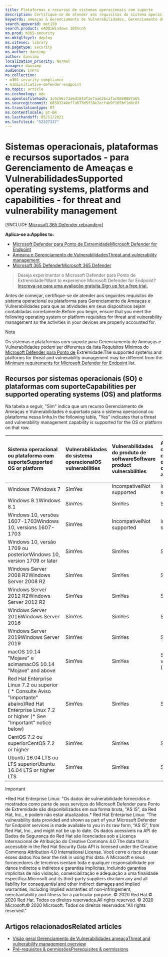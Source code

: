 ```yaml
---
title: Plataformas e recursos de sistemas operacionais com suporte
description: Certifique-se de atender aos requisitos do sistema operacional ou da plataforma para Gerenciamento de Ameaças e Vulnerabilidades, para que as atividades em todos os dispositivos sejam contabiladas corretamente.
keywords: ameaças & Gerenciamento de Vulnerabilidades, Gerenciamento de Ameaças e Vulnerabilidades, sistema operacional, requisitos de plataforma, pré-requisitos, suporte do Microsoft Defender para Endpoint-tvm, Microsoft Defender para Endpoint-tvm, sistemas operacionais com suporte, plataformas com suporte, suporte para linux, suporte para mac
search.appverid: met150
search.product: eADQiWindows 10XVcnh
ms.prod: m365-security
ms.mktglfcycl: deploy
ms.sitesec: library
ms.pagetype: security
ms.author: dansimp
author: dansimp
localization_priority: Normal
manager: dansimp
audience: ITPro
ms.collection:
- m365-security-compliance
- m365initiative-defender-endpoint
ms.topic: article
ms.technology: mde
ms.openlocfilehash: 3c9c96c73a6d1843f2e7aa626cafac0860887a65
ms.sourcegitcommit: 68383240ef7a673d5f28e2ecfab9f105bf1d8c8f
ms.translationtype: MT
ms.contentlocale: pt-BR
ms.lasthandoff: 05/11/2021
ms.locfileid: "52327337"
---
```

# <a name="supported-operating-systems-platforms-and-capabilities---for-threat-and-vulnerability-management"></a><span data-ttu-id="be577-104">Sistemas operacionais, plataformas e recursos suportados - para Gerenciamento de Ameaças e Vulnerabilidades</span><span class="sxs-lookup"><span data-stu-id="be577-104">Supported operating systems, platforms and capabilities - for threat and vulnerability management</span></span>

[!INCLUDE [Microsoft 365 Defender rebranding](../../includes/microsoft-defender.md)]

<span data-ttu-id="be577-105">**Aplica-se a:**</span><span class="sxs-lookup"><span data-stu-id="be577-105">**Applies to:**</span></span>

- [<span data-ttu-id="be577-106">Microsoft Defender para Ponto de Extremidade</span><span class="sxs-lookup"><span data-stu-id="be577-106">Microsoft Defender for Endpoint</span></span>](https://go.microsoft.com/fwlink/?linkid=2154037)
- [<span data-ttu-id="be577-107">Ameaça e Gerenciamento de Vulnerabilidades</span><span class="sxs-lookup"><span data-stu-id="be577-107">Threat and vulnerability management</span></span>](next-gen-threat-and-vuln-mgt.md)
- [<span data-ttu-id="be577-108">Microsoft 365 Defender</span><span class="sxs-lookup"><span data-stu-id="be577-108">Microsoft 365 Defender</span></span>](https://go.microsoft.com/fwlink/?linkid=2118804)

><span data-ttu-id="be577-109">Deseja experimentar o Microsoft Defender para Ponto de Extremidade?</span><span class="sxs-lookup"><span data-stu-id="be577-109">Want to experience Microsoft Defender for Endpoint?</span></span> [<span data-ttu-id="be577-110">Inscreva-se para uma avaliação gratuita.</span><span class="sxs-lookup"><span data-stu-id="be577-110">Sign up for a free trial.</span></span>](https://www.microsoft.com/microsoft-365/windows/microsoft-defender-atp?ocid=docs-wdatp-portaloverview-abovefoldlink)

<span data-ttu-id="be577-111">Antes de começar, certifique-se de atender aos seguintes requisitos de sistema operacional ou plataforma para Gerenciamento de Ameaças e Vulnerabilidades para que as atividades em seus dispositivos sejam contabiladas corretamente.</span><span class="sxs-lookup"><span data-stu-id="be577-111">Before you begin, ensure that you meet the following operating system or platform requisites for threat and vulnerability management so the activities in your devices are properly accounted for.</span></span>

>[!NOTE]
><span data-ttu-id="be577-112">Os sistemas e plataformas com suporte para Gerenciamento de Ameaças e Vulnerabilidades podem ser diferentes da lista Requisitos Mínimos do [Microsoft Defender para Ponto de](minimum-requirements.md) Extremidade.</span><span class="sxs-lookup"><span data-stu-id="be577-112">The supported systems and platforms for threat and vulnerability management may be different from the [Minimum requirements for Microsoft Defender for Endpoint](minimum-requirements.md) list.</span></span>

## <a name="capabilities-per-supported-operating-systems-os-and-platforms"></a><span data-ttu-id="be577-113">Recursos por sistemas operacionais (SO) e plataformas com suporte</span><span class="sxs-lookup"><span data-stu-id="be577-113">Capabilities per supported operating systems (OS) and platforms</span></span>

<span data-ttu-id="be577-114">Na tabela a seguir, "Sim" indica que um recurso Gerenciamento de Ameaças e Vulnerabilidades é suportado para o sistema operacional ou plataforma nessa linha.</span><span class="sxs-lookup"><span data-stu-id="be577-114">In the following table, "Yes" indicates that a threat and vulnerability management capability is supported for the OS or platform on that row.</span></span>

<span data-ttu-id="be577-115">Sistema operacional ou plataforma com suporte</span><span class="sxs-lookup"><span data-stu-id="be577-115">Supported OS or platform</span></span> | <span data-ttu-id="be577-116">Vulnerabilidades do sistema operacional</span><span class="sxs-lookup"><span data-stu-id="be577-116">OS vulnerabilities</span></span> | <span data-ttu-id="be577-117">Vulnerabilidades do produto de software</span><span class="sxs-lookup"><span data-stu-id="be577-117">Software product vulnerabilities</span></span> | <span data-ttu-id="be577-118">Avaliação de configuração do sistema operacional</span><span class="sxs-lookup"><span data-stu-id="be577-118">OS configuration assessment</span></span> | <span data-ttu-id="be577-119">Avaliação de configuração de controles de segurança</span><span class="sxs-lookup"><span data-stu-id="be577-119">Security controls configuration assessment</span></span> | <span data-ttu-id="be577-120">Avaliação de configuração de produto de software</span><span class="sxs-lookup"><span data-stu-id="be577-120">Software product configuration assessment</span></span>
:---|:---|:---|:---|:---|:---
<span data-ttu-id="be577-121">Windows 7</span><span class="sxs-lookup"><span data-stu-id="be577-121">Windows 7</span></span> | <span data-ttu-id="be577-122">Sim</span><span class="sxs-lookup"><span data-stu-id="be577-122">Yes</span></span> | <span data-ttu-id="be577-123">Incompatível</span><span class="sxs-lookup"><span data-stu-id="be577-123">Not supported</span></span> | <span data-ttu-id="be577-124">Incompatível</span><span class="sxs-lookup"><span data-stu-id="be577-124">Not supported</span></span> | <span data-ttu-id="be577-125">Incompatível</span><span class="sxs-lookup"><span data-stu-id="be577-125">Not supported</span></span> | <span data-ttu-id="be577-126">Incompatível</span><span class="sxs-lookup"><span data-stu-id="be577-126">Not supported</span></span>
<span data-ttu-id="be577-127">Windows 8.1</span><span class="sxs-lookup"><span data-stu-id="be577-127">Windows 8.1</span></span> | <span data-ttu-id="be577-128">Sim</span><span class="sxs-lookup"><span data-stu-id="be577-128">Yes</span></span> | <span data-ttu-id="be577-129">Sim</span><span class="sxs-lookup"><span data-stu-id="be577-129">Yes</span></span> | <span data-ttu-id="be577-130">Sim</span><span class="sxs-lookup"><span data-stu-id="be577-130">Yes</span></span> | <span data-ttu-id="be577-131">Sim</span><span class="sxs-lookup"><span data-stu-id="be577-131">Yes</span></span>| <span data-ttu-id="be577-132">Sim</span><span class="sxs-lookup"><span data-stu-id="be577-132">Yes</span></span>
<span data-ttu-id="be577-133">Windows 10, versões 1607-1703</span><span class="sxs-lookup"><span data-stu-id="be577-133">Windows 10, versions 1607-1703</span></span> | <span data-ttu-id="be577-134">Sim</span><span class="sxs-lookup"><span data-stu-id="be577-134">Yes</span></span>  | <span data-ttu-id="be577-135">Incompatível</span><span class="sxs-lookup"><span data-stu-id="be577-135">Not supported</span></span> | <span data-ttu-id="be577-136">Incompatível</span><span class="sxs-lookup"><span data-stu-id="be577-136">Not supported</span></span> | <span data-ttu-id="be577-137">Incompatível</span><span class="sxs-lookup"><span data-stu-id="be577-137">Not supported</span></span> | <span data-ttu-id="be577-138">Incompatível</span><span class="sxs-lookup"><span data-stu-id="be577-138">Not supported</span></span>
<span data-ttu-id="be577-139">Windows 10, versão 1709 ou posterior</span><span class="sxs-lookup"><span data-stu-id="be577-139">Windows 10, version 1709 or later</span></span> | <span data-ttu-id="be577-140">Sim</span><span class="sxs-lookup"><span data-stu-id="be577-140">Yes</span></span> | <span data-ttu-id="be577-141">Sim</span><span class="sxs-lookup"><span data-stu-id="be577-141">Yes</span></span> | <span data-ttu-id="be577-142">Sim</span><span class="sxs-lookup"><span data-stu-id="be577-142">Yes</span></span> | <span data-ttu-id="be577-143">Sim</span><span class="sxs-lookup"><span data-stu-id="be577-143">Yes</span></span> | <span data-ttu-id="be577-144">Sim</span><span class="sxs-lookup"><span data-stu-id="be577-144">Yes</span></span>
<span data-ttu-id="be577-145">Windows Server 2008 R2</span><span class="sxs-lookup"><span data-stu-id="be577-145">Windows Server 2008 R2</span></span> | <span data-ttu-id="be577-146">Sim</span><span class="sxs-lookup"><span data-stu-id="be577-146">Yes</span></span> | <span data-ttu-id="be577-147">Sim</span><span class="sxs-lookup"><span data-stu-id="be577-147">Yes</span></span> | <span data-ttu-id="be577-148">Sim</span><span class="sxs-lookup"><span data-stu-id="be577-148">Yes</span></span> | <span data-ttu-id="be577-149">Sim</span><span class="sxs-lookup"><span data-stu-id="be577-149">Yes</span></span> | <span data-ttu-id="be577-150">Sim</span><span class="sxs-lookup"><span data-stu-id="be577-150">Yes</span></span>
<span data-ttu-id="be577-151">Windows Server 2012 R2</span><span class="sxs-lookup"><span data-stu-id="be577-151">Windows Server 2012 R2</span></span> | <span data-ttu-id="be577-152">Sim</span><span class="sxs-lookup"><span data-stu-id="be577-152">Yes</span></span> | <span data-ttu-id="be577-153">Sim</span><span class="sxs-lookup"><span data-stu-id="be577-153">Yes</span></span> | <span data-ttu-id="be577-154">Sim</span><span class="sxs-lookup"><span data-stu-id="be577-154">Yes</span></span> | <span data-ttu-id="be577-155">Sim</span><span class="sxs-lookup"><span data-stu-id="be577-155">Yes</span></span> | <span data-ttu-id="be577-156">Sim</span><span class="sxs-lookup"><span data-stu-id="be577-156">Yes</span></span>
<span data-ttu-id="be577-157">Windows Server 2016</span><span class="sxs-lookup"><span data-stu-id="be577-157">Windows Server 2016</span></span> | <span data-ttu-id="be577-158">Sim</span><span class="sxs-lookup"><span data-stu-id="be577-158">Yes</span></span> | <span data-ttu-id="be577-159">Sim</span><span class="sxs-lookup"><span data-stu-id="be577-159">Yes</span></span> | <span data-ttu-id="be577-160">Sim</span><span class="sxs-lookup"><span data-stu-id="be577-160">Yes</span></span> | <span data-ttu-id="be577-161">Sim</span><span class="sxs-lookup"><span data-stu-id="be577-161">Yes</span></span> | <span data-ttu-id="be577-162">Sim</span><span class="sxs-lookup"><span data-stu-id="be577-162">Yes</span></span>
<span data-ttu-id="be577-163">Windows Server 2019</span><span class="sxs-lookup"><span data-stu-id="be577-163">Windows Server 2019</span></span> | <span data-ttu-id="be577-164">Sim</span><span class="sxs-lookup"><span data-stu-id="be577-164">Yes</span></span> | <span data-ttu-id="be577-165">Sim</span><span class="sxs-lookup"><span data-stu-id="be577-165">Yes</span></span> | <span data-ttu-id="be577-166">Sim</span><span class="sxs-lookup"><span data-stu-id="be577-166">Yes</span></span> | <span data-ttu-id="be577-167">Sim</span><span class="sxs-lookup"><span data-stu-id="be577-167">Yes</span></span> | <span data-ttu-id="be577-168">Sim</span><span class="sxs-lookup"><span data-stu-id="be577-168">Yes</span></span>
<span data-ttu-id="be577-169">macOS 10.14 "Mojave" e acima</span><span class="sxs-lookup"><span data-stu-id="be577-169">macOS 10.14 "Mojave" and above</span></span> | <span data-ttu-id="be577-170">Sim</span><span class="sxs-lookup"><span data-stu-id="be577-170">Yes</span></span> | <span data-ttu-id="be577-171">Sim</span><span class="sxs-lookup"><span data-stu-id="be577-171">Yes</span></span> | <span data-ttu-id="be577-172">Sim \( visualização\)</span><span class="sxs-lookup"><span data-stu-id="be577-172">Yes \(preview\)</span></span> | <span data-ttu-id="be577-173">Sim \( visualização\)</span><span class="sxs-lookup"><span data-stu-id="be577-173">Yes \(preview\)</span></span> | <span data-ttu-id="be577-174">Sim \( visualização\)</span><span class="sxs-lookup"><span data-stu-id="be577-174">Yes \(preview\)</span></span>
<span data-ttu-id="be577-175">Red Hat Enterprise Linux 7.2 ou superior ( \* Consulte Aviso "Importante" abaixo)</span><span class="sxs-lookup"><span data-stu-id="be577-175">Red Hat Enterprise Linux 7.2 or higher (\* See "Important" notice below)</span></span> | <span data-ttu-id="be577-176">Sim</span><span class="sxs-lookup"><span data-stu-id="be577-176">Yes</span></span> | <span data-ttu-id="be577-177">Sim</span><span class="sxs-lookup"><span data-stu-id="be577-177">Yes</span></span> | <span data-ttu-id="be577-178">Sim</span><span class="sxs-lookup"><span data-stu-id="be577-178">Yes</span></span> | <span data-ttu-id="be577-179">Sim</span><span class="sxs-lookup"><span data-stu-id="be577-179">Yes</span></span> | <span data-ttu-id="be577-180">Sim</span><span class="sxs-lookup"><span data-stu-id="be577-180">Yes</span></span>
<span data-ttu-id="be577-181">CentOS 7.2 ou superior</span><span class="sxs-lookup"><span data-stu-id="be577-181">CentOS 7.2 or higher</span></span> | <span data-ttu-id="be577-182">Sim</span><span class="sxs-lookup"><span data-stu-id="be577-182">Yes</span></span> | <span data-ttu-id="be577-183">Sim</span><span class="sxs-lookup"><span data-stu-id="be577-183">Yes</span></span> | <span data-ttu-id="be577-184">Sim</span><span class="sxs-lookup"><span data-stu-id="be577-184">Yes</span></span> | <span data-ttu-id="be577-185">Sim</span><span class="sxs-lookup"><span data-stu-id="be577-185">Yes</span></span> | <span data-ttu-id="be577-186">Sim</span><span class="sxs-lookup"><span data-stu-id="be577-186">Yes</span></span>
<span data-ttu-id="be577-187">Ubuntu 16.04 LTS ou LTS superior</span><span class="sxs-lookup"><span data-stu-id="be577-187">Ubuntu 16.04 LTS or higher LTS</span></span> | <span data-ttu-id="be577-188">Sim</span><span class="sxs-lookup"><span data-stu-id="be577-188">Yes</span></span> | <span data-ttu-id="be577-189">Sim</span><span class="sxs-lookup"><span data-stu-id="be577-189">Yes</span></span> | <span data-ttu-id="be577-190">Sim</span><span class="sxs-lookup"><span data-stu-id="be577-190">Yes</span></span> | <span data-ttu-id="be577-191">Sim</span><span class="sxs-lookup"><span data-stu-id="be577-191">Yes</span></span> | <span data-ttu-id="be577-192">Sim</span><span class="sxs-lookup"><span data-stu-id="be577-192">Yes</span></span>

>[!IMPORTANT]
> <span data-ttu-id="be577-193">\*Red Hat Enterprise Linux: "Os dados de vulnerabilidade fornecidos e mostrados como parte de seus serviços do Microsoft Defender para Ponto de Extremidade são disponibilizados em sua forma bruta, "AS IS", da Red Hat, Inc., e podem não estar atualizados.</span><span class="sxs-lookup"><span data-stu-id="be577-193">\* Red Hat Enterprise Linux: “The vulnerability data provided and shown as part of your Microsoft Defender for Endpoint services is made available to you in its raw form, “AS IS”, from Red Hat, Inc., and might not be up to date.</span></span> <span data-ttu-id="be577-194">Os dados acessíveis na API de Dados de Segurança do Red Hat são licenciados sob a Licença Internacional de Atribuição do Creative Commons 4.0.</span><span class="sxs-lookup"><span data-stu-id="be577-194">The data that is accessible in the Red Hat Security Data API is licensed under the Creative Commons Attribution 4.0 International License.</span></span> <span data-ttu-id="be577-195">Você corre o risco de usar esses dados.</span><span class="sxs-lookup"><span data-stu-id="be577-195">You bear the risk in using this data.</span></span> <span data-ttu-id="be577-196">A Microsoft e seus fornecedores de terceiros isentam toda e qualquer responsabilidade por danos indiretos e indiretos e garantias implícitas, incluindo garantias implícitas de não violação, comercialização e adequação a uma finalidade específica.</span><span class="sxs-lookup"><span data-stu-id="be577-196">Microsoft and its third-party suppliers disclaim any and all liability for consequential and other indirect damages and implied warranties, including implied warranties of non-infringement, merchantability and fitness for a particular purpose.</span></span> <span data-ttu-id="be577-197">© 2020 Red Hat.</span><span class="sxs-lookup"><span data-stu-id="be577-197">© 2020 Red Hat.</span></span> <span data-ttu-id="be577-198">Todos os direitos reservados.</span><span class="sxs-lookup"><span data-stu-id="be577-198">All rights reserved.</span></span> <span data-ttu-id="be577-199">© 2020 Microsoft.</span><span class="sxs-lookup"><span data-stu-id="be577-199">© 2020 Microsoft.</span></span> <span data-ttu-id="be577-200">Todos os direitos reservados."</span><span class="sxs-lookup"><span data-stu-id="be577-200">All rights reserved.”</span></span>

## <a name="related-articles"></a><span data-ttu-id="be577-201">Artigos relacionados</span><span class="sxs-lookup"><span data-stu-id="be577-201">Related articles</span></span>

- [<span data-ttu-id="be577-202">Visão geral Gerenciamento de Vulnerabilidades ameaça</span><span class="sxs-lookup"><span data-stu-id="be577-202">Threat and vulnerability management overview</span></span>](next-gen-threat-and-vuln-mgt.md)
- [<span data-ttu-id="be577-203">Pré-requisitos & permissões</span><span class="sxs-lookup"><span data-stu-id="be577-203">Prerequisites & permissions</span></span>](tvm-prerequisites.md)
